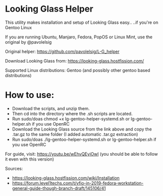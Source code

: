 # Looking Glass Helper

This utility makes installation and setup of Looking Glass easy.. ..if you're on Gentoo Linux

If you are running Ubuntu, Manjaro, Fedora, PopOS or Linux Mint, use the original by @pavolelsig 

Original helper: https://github.com/pavolelsig/L-G_helper

Download Looking Glass from: https://looking-glass.hostfission.com/

Supported Linux distributions: Gentoo (and possibly other gentoo based distributions)

# How to use:
- Download the scripts, and unzip them.
- Then cd into the directory where the .sh scripts are located.
- Run sudo/doas chmod +x lg-gentoo-helper-systemd.sh or lg-gentoo-helper.sh if you use OpenRC
- Download the Looking Glass source from the link above and copy the .tar.gz to the same folder (I added automatic .tar.gz extraction)
- Run sudo/doas ./lg-gentoo-helper-systemd.sh or lg-gentoo-helper.sh if you use OpenRC

For guide, visit: https://youtu.be/wEhvQEyiOwI (you should be able to follow it even with this version)

Sources: 
* https://looking-glass.hostfission.com/wiki/Installation
* https://forum.level1techs.com/t/vfio-in-2019-fedora-workstation-general-guide-though-branch-draft/145106/41

